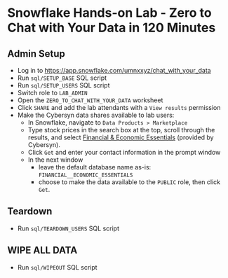 # Snowflake Hands-on Lab - Zero to Chat with Your Data in 120 Minutes #

## Admin Setup ##
* Log in to https://app.snowflake.com/umnxxyz/chat_with_your_data
* Run `sql/SETUP_BASE` SQL script
* Run `sql/SETUP_USERS` SQL script
* Switch role to `LAB_ADMIN`
* Open the `ZERO_TO_CHAT_WITH_YOUR_DATA` worksheet
* Click `SHARE` and add the lab attendants with a `View results` permission
* Make the Cybersyn data shares available to lab users:
  * In Snowflake, navigate to `Data Products > Marketplace`
  * Type stock prices in the search box at the top, scroll through the results, and select [Financial & Economic Essentials](https://app.snowflake.com/marketplace/listing/GZTSZAS2KF7/) (provided by Cybersyn).
  * Click `Get` and enter your contact information in the prompt window
  * In the next window
    * leave the default database name as-is: `FINANCIAL__ECONOMIC_ESSENTIALS`
    * choose to make the data available to the `PUBLIC` role, then click `Get`. 

## Teardown ##
* Run `sql/TEARDOWN_USERS` SQL script

## WIPE ALL DATA ##
* Run `sql/WIPEOUT` SQL script
